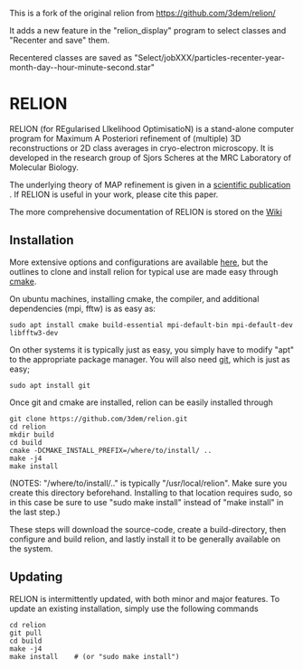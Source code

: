 This is a fork of the original relion from https://github.com/3dem/relion/

It adds a new feature in the "relion_display" program to select classes and "Recenter and save" them.

Recentered classes are saved as "Select/jobXXX/particles-recenter-year-month-day--hour-minute-second.star"

RELION
======


RELION (for REgularised LIkelihood OptimisatioN) is a stand-alone computer
program for Maximum A Posteriori refinement of (multiple) 3D reconstructions
or 2D class averages in cryo-electron microscopy. It is developed in the
research group of Sjors Scheres at the MRC Laboratory of Molecular Biology.

The underlying theory of MAP refinement is given in a [scientific publication](https://www.ncbi.nlm.nih.gov/pubmed/22100448)
. If RELION is useful in your work, please cite this paper.


The more comprehensive documentation of RELION is stored on the [Wiki](http://www2.mrc-lmb.cam.ac.uk/relion)

## Installation


More extensive options and configurations are available
[here](http://www2.mrc-lmb.cam.ac.uk/relion/index.php/Download_%26_install),
but the outlines to clone and install relion for typical use are made easy
through [cmake](https://en.wikipedia.org/wiki/CMake).

On ubuntu machines, installing cmake, the compiler, and additional dependencies (mpi, fftw) is as easy as:

```
sudo apt install cmake build-essential mpi-default-bin mpi-default-dev libfftw3-dev
```

On other systems it is typically just as easy, you simply have to modify "apt" to
the appropriate package manager. You will also need [git](https://en.wikipedia.org/wiki/Git), which is just as easy;

```
sudo apt install git
```


Once git and cmake are installed, relion can be easily installed through
```
git clone https://github.com/3dem/relion.git
cd relion
mkdir build
cd build
cmake -DCMAKE_INSTALL_PREFIX=/where/to/install/ ..
make -j4
make install
```
(NOTES: "/where/to/install/.." is typically "/usr/local/relion".
 Make sure you create this directory beforehand.
 Installing to that location requires sudo, so in this case be sure to use
 "sudo make install" instead of "make install" in the last step.)

These steps will download the source-code, create a build-directory,
then configure and build relion, and lastly install it to be generally
available on the system.


## Updating


RELION is intermittently updated, with both minor and major features.
To update an existing installation, simply use the following commands

```
cd relion
git pull
cd build
make -j4
make install    # (or "sudo make install")

```
